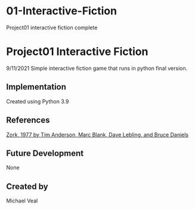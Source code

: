 # 01-Interactive-Fiction
Project01 interactive fiction complete
# Project01 Interactive Fiction
9/11/2021
Simple interactive fiction game that runs in python final version.
## Implementation
Created using Python 3.9
## References
[Zork, 1977 by Tim Anderson, Marc Blank, Dave Lebling, and Bruce Daniels](https://en.wikipedia.org/wiki/Zork)
## Future Development
None
## Created by
Michael Veal
